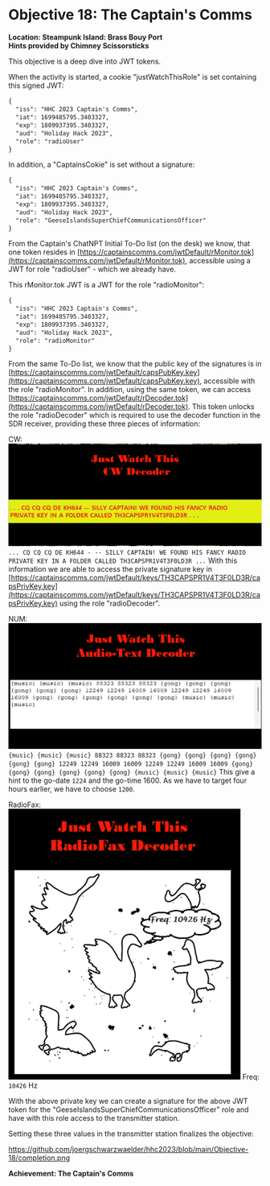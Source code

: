 # Objective 18: The Captain's Comms
**Location: Steampunk Island: Brass Bouy Port**  
**Hints provided by Chimney Scissorsticks**

This objective is a deep dive into JWT tokens.

When the activity is started, a cookie "justWatchThisRole" is set containing this signed JWT:
```
{
  "iss": "HHC 2023 Captain's Comms",
  "iat": 1699485795.3403327,
  "exp": 1809937395.3403327,
  "aud": "Holiday Hack 2023",
  "role": "radioUser"
}
```

In addition, a "CaptainsCokie" is set without a signature:
```
{
  "iss": "HHC 2023 Captain's Comms",
  "iat": 1699485795.3403327,
  "exp": 1809937395.3403327,
  "aud": "Holiday Hack 2023",
  "role": "GeeseIslandsSuperChiefCommunicationsOfficer"
}
```

From the Captain's ChatNPT Initial To-Do list (on the desk) we know, that one token resides in [https://captainscomms.com/jwtDefault/rMonitor.tok](https://captainscomms.com/jwtDefault/rMonitor.tok), accessible using a JWT for role "radioUser" - which we already have.

This rMonitor.tok JWT is a JWT for the role "radioMonitor":
```
{
  "iss": "HHC 2023 Captain's Comms",
  "iat": 1699485795.3403327,
  "exp": 1809937395.3403327,
  "aud": "Holiday Hack 2023",
  "role": "radioMonitor"
}
```

From the same To-Do list, we know that the public key of the signatures is in [https://captainscomms.com/jwtDefault/capsPubKey.key](https://captainscomms.com/jwtDefault/capsPubKey.key), accessible with the role "radioMonitor".
In addition, using the same token, we can access [https://captainscomms.com/jwtDefault/rDecoder.tok](https://captainscomms.com/jwtDefault/rDecoder.tok). This token unlocks the role "radioDecoder" which is required to use the decoder function in the SDR receiver, providing these three pieces of information:

CW:
![CW Decoder](https://github.com/joergschwarzwaelder/hhc2023/blob/main/Objective-18/CWDecoder.png)
`... CQ CQ CQ DE KH644 - -- SILLY CAPTAIN! WE FOUND HIS FANCY RADIO PRIVATE KEY IN A FOLDER CALLED TH3CAPSPR1V4T3F0LD3R ...`
With this information we are able to access the private signature key in [https://captainscomms.com/jwtDefault/keys/TH3CAPSPR1V4T3F0LD3R/capsPrivKey.key](https://captainscomms.com/jwtDefault/keys/TH3CAPSPR1V4T3F0LD3R/capsPrivKey.key) using the role "radioDecoder".

NUM:
![NUM Decoder](https://github.com/joergschwarzwaelder/hhc2023/blob/main/Objective-18/NUMDecoder.png)
`{music} {music} {music} 88323 88323 88323 {gong} {gong} {gong} {gong} {gong} {gong} 12249 12249 16009 16009 12249 12249 16009 16009 {gong} {gong} {gong} {gong} {gong} {gong} {music} {music} {music}`
This give a hint to the go-date `1224` and the go-time 1600.
As we have to target four hours earlier, we have to choose `1200`.

RadioFax:
![RadioFaxDecoder](https://github.com/joergschwarzwaelder/hhc2023/blob/main/Objective-18/RadioFaxDecoder.png)
Freq: `10426` Hz

With the above private key we can create a signature for the above JWT token for the "GeeseIslandsSuperChiefCommunicationsOfficer" role and have with this role access to the transmitter station.

Setting these three values in the transmitter station finalizes the objective:

https://github.com/joergschwarzwaelder/hhc2023/blob/main/Objective-18/completion.png

**Achievement: The Captain's Comms**
<!--stackedit_data:
eyJoaXN0b3J5IjpbLTIwMTEyMTEwMTQsLTIwMTAxOTI2M119
-->